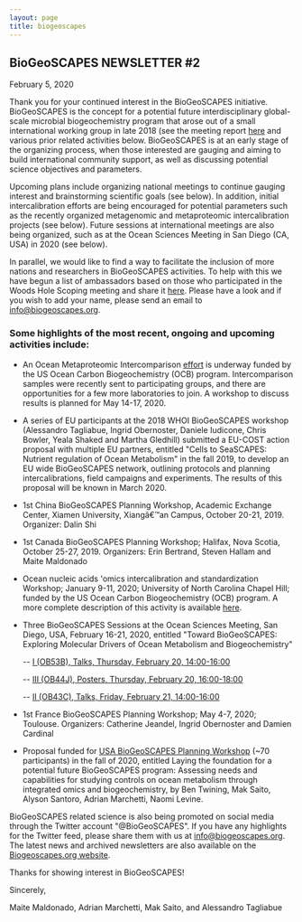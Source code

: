 ```yaml
---
layout: page
title: biogeoscapes
---
```

## BioGeoSCAPES NEWSLETTER #2

February 5, 2020

Thank you for your continued interest in the BioGeoSCAPES initiative. 
BioGeoSCAPES is the concept for a potential future interdisciplinary 
global-scale microbial biogeochemistry program that arose out of a small 
international working group in late 2018 (see the meeting report [here](<https://www.biogeoscapes.org/>) 
and various prior related activities below. BioGeoSCAPES is at an early stage of 
the organizing process, when those interested are gauging and aiming to 
build international community support, as well as discussing potential 
science objectives and parameters.

Upcoming plans include organizing national meetings to continue gauging 
interest and brainstorming scientific goals (see below). In addition, 
initial intercalibration efforts are being encouraged for potential 
parameters such as the recently organized metagenomic and metaproteomic 
intercalibration projects (see below). Future sessions at international 
meetings are also being organized, such as at the Ocean Sciences Meeting 
in San Diego (CA, USA) in 2020 (see below).

In parallel, we would like to find a way to facilitate the inclusion of 
more nations and researchers in BioGeoSCAPES activities. To help with 
this we have begun a list of ambassadors based on those who participated 
in the Woods Hole Scoping meeting and share it [here](https://docs.google.com/spreadsheets/u/0/d/1dG2Manobov6d5tuhU4QFWceCZGm9HQIkQz_Gyb435TQ/htmlview).
Please have a look and if you wish to add your name, please send an 
email to info@biogeoscapes.org.

### Some highlights of the most recent, ongoing and upcoming activities include:

- An Ocean Metaproteomic Intercomparison [effort](https://www.us-ocb.org/intercomparison-and-intercalibration-metaproteomics/) 
is underway funded by the US Ocean Carbon Biogeochemistry (OCB) program. 
Intercomparison samples were recently sent to participating groups, and 
there are opportunities for a few more laboratories to join. A workshop 
to discuss results is planned for May 14-17, 2020.

- A series of EU participants at the 2018 WHOI BioGeoSCAPES workshop 
(Alessandro Tagliabue, Ingrid Obernoster, Daniele Iudicone, Chris 
Bowler, Yeala Shaked and Martha Gledhill) submitted a EU-COST action 
proposal with multiple EU partners, entitled "Cells to SeaSCAPES: 
Nutrient regulation of Ocean Metabolism" in the fall 2019, to develop 
an EU wide BioGeoSCAPES network, outlining protocols and planning 
intercalibrations, field campaigns and experiments. The results of this 
proposal will be known in March 2020.

- 1st China BioGeoSCAPES Planning Workshop, Academic Exchange Center, 
Xiamen University, Xiangâ€™an Campus, October 20-21, 2019. Organizer: 
Dalin Shi

- 1st Canada BioGeoSCAPES Planning Workshop; Halifax, Nova Scotia, 
October 25-27, 2019.  Organizers: Erin Bertrand, Steven Hallam and Maite 
Maldonado

- Ocean nucleic acids 'omics intercalibration and standardization 
Workshop; January 9-11, 2020; University of North Carolina Chapel Hill; 
funded by the US Ocean Carbon Biogeochemistry (OCB) program. A more 
complete description of this activity is available [here](https://www.us-ocb.org/ocean-nucleic-acids-omics-workshop/).

- Three BioGeoSCAPES Sessions at the Ocean Sciences Meeting, San Diego, 
USA, February 16-21, 2020, entitled "Toward BioGeoSCAPES: Exploring 
Molecular Drivers of Ocean Metabolism and Biogeochemistry"

  -- [I (OB53B), Talks, Thursday, February 20, 14:00-16:00](https://agu.confex.com/agu/osm20/prelim.cgi/Session/93195)

  -- [III (OB44J), Posters, Thursday, February 20, 16:00-18:00 ](https://agu.confex.com/agu/osm20/prelim.cgi/Session/84717)

  -- [II (OB43C), Talks, Friday, February 21, 14:00-16:00](https://agu.confex.com/agu/osm20/prelim.cgi/Session/93199)

- 1st France BioGeoSCAPES Planning Workshop; May 4-7, 2020; Toulouse. Organizers: Catherine Jeandel, Ingrid Obernoster and Damien Cardinal

- Proposal funded for [USA BioGeoSCAPES Planning Workshop](https://www.us-ocb.org/ocb-scoping-workshop-laying-the-foundation-for-a-potential-future-biogeoscapes-program/)
(~70 participants) in the fall of 2020, entitled Laying the foundation 
for a potential future BioGeoSCAPES program: Assessing needs and 
capabilities for studying controls on ocean metabolism through 
integrated omics and biogeochemistry, by Ben Twining, Mak Saito, Alyson 
Santoro, Adrian Marchetti, Naomi Levine.

BioGeoSCAPES related science is also being promoted on social media 
through the Twitter account "@BioGeoSCAPES". If you have any highlights 
for the Twitter feed, please share them with us at 
info@biogeoscapes.org. The latest news and archived newsletters are also 
available on the [Biogeoscapes.org website](https://www.biogeoscapes.org/).

Thanks for showing interest in BioGeoSCAPES!

Sincerely,

Maite Maldonado, Adrian Marchetti, Mak Saito, and Alessandro Tagliabue
